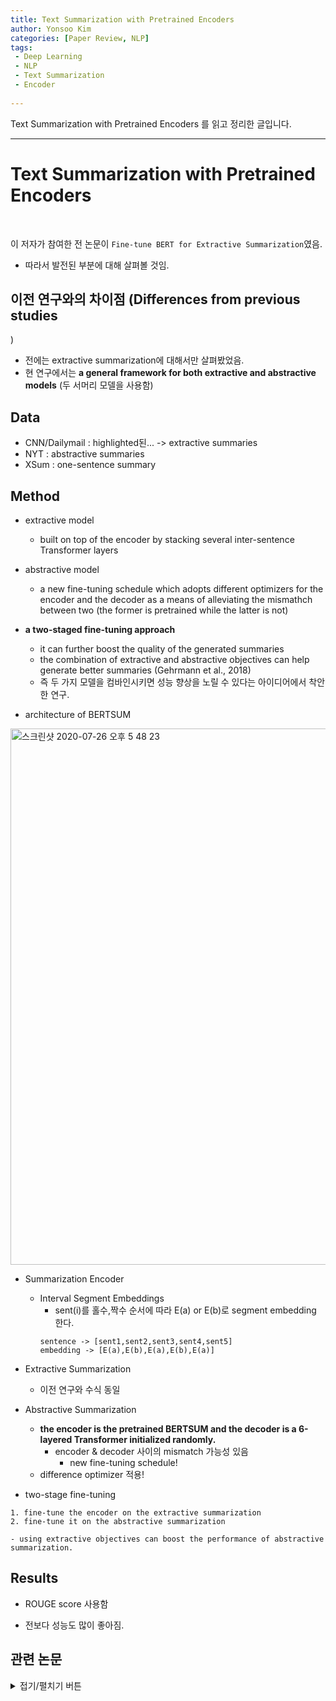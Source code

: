 ```yaml
---
title: Text Summarization with Pretrained Encoders
author: Yonsoo Kim
categories: [Paper Review, NLP]
tags: 
 - Deep Learning
 - NLP
 - Text Summarization
 - Encoder
 
---
```

Text Summarization with Pretrained Encoders 를 읽고 정리한 글입니다.

---

# Text Summarization with Pretrained Encoders

<br>

이 저자가 참여한 전 논문이 `Fine-tune BERT for Extractive Summarization`였음.
- 따라서 발전된 부분에 대해 살펴볼 것임.


## 이전 연구와의 차이점 (Differences from previous studies
)

- 전에는 extractive summarization에 대해서만 살펴봤었음.
- 현 연구에서는 **a general framework for both extractive and abstractive models** (두 서머리 모델을 사용함)



## Data

- CNN/Dailymail : highlighted된... -> extractive summaries
- NYT : abstractive summaries
- XSum : one-sentence summary


## Method

- extractive model
    - built on top of the encoder by stacking several inter-sentence Transformer layers

- abstractive model
    - a new fine-tuning schedule which adopts different optimizers for the encoder and the decoder as a means of alleviating the mismathch between two (the former is pretrained while the latter is not)

- **a two-staged fine-tuning approach**
    - it can further boost the quality of the generated summaries
    - the combination of extractive and abstractive objectives can help generate better summaries (Gehrmann et al., 2018)
    - 즉 두 가지 모델을 컴바인시키면 성능 향상을 노릴 수 있다는 아이디어에서 착안한 연구. 

- architecture of BERTSUM

<img width="858" alt="스크린샷 2020-07-26 오후 5 48 23" src="https://user-images.githubusercontent.com/48315997/88475140-489cb780-cf68-11ea-8a26-bdd9677e1f6a.png">

- Summarization Encoder
    - Interval Segment Embeddings
        - sent(i)를 홀수,짝수 순서에 따라 E(a) or E(b)로 segment embedding 한다.
        ```
        sentence -> [sent1,sent2,sent3,sent4,sent5]
        embedding -> [E(a),E(b),E(a),E(b),E(a)]
        ```

- Extractive Summarization
    - 이전 연구와 수식 동일

- Abstractive Summarization
    - **the encoder is the pretrained BERTSUM and the decoder is a 6-layered Transformer initialized randomly.**
        - encoder & decoder 사이의 mismatch 가능성 있음
            - new fine-tuning schedule!
    - difference optimizer 적용!

- two-stage fine-tuning
```
1. fine-tune the encoder on the extractive summarization
2. fine-tune it on the abstractive summarization
```
    - using extractive objectives can boost the performance of abstractive summarization.


## Results

- ROUGE score 사용함

- 전보다 성능도 많이 좋아짐.

## 관련 논문

<details>
<summary>접기/펼치기 버튼</summary>
<div markdown="1">

- Sebastian Gehrmann, Yuntian Deng, and Alexander Rush. 2018. Bottom-up abstractive summarization. In Proceedings of the 2018 Conference on Empiri- cal Methods in Natural Language Processing, pages 4098–4109, Brussels, Belgium.
- Chin-Yew Lin. 2004. ROUGE: A package for auto- matic evaluation of summaries. In Text Summariza- tion Branches Out, pages 74–81, Barcelona, Spain.
- Shashi Narayan, Shay B. Cohen, and Mirella Lapata. 2018a. Don’t give me the details, just the summary! topic-aware convolutional neural networks for ex- treme summarization. In Proceedings of the 2018 Conference on Empirical Methods in Natural Lan- guage Processing, pages 1797–1807, Brussels, Bel- gium.
- Shashi Narayan, Shay B. Cohen, and Mirella Lapata. 2018b. Ranking sentences for extractive summa- rization with reinforcement learning. In Proceed- ings of the 2018 Conference of the North American Chapter of the Association for Computational Lin- guistics: Human Language Technologies, Volume 1 (Long Papers), pages 1747–1759, New Orleans, Louisiana.
- Alexander M. Rush, Sumit Chopra, and Jason Weston. 2015. A neural attention model for abstractive sen- tence summarization. In Proceedings of the 2015 Conference on Empirical Methods in Natural Lan- guage Processing, pages 379–389, Lisbon, Portugal.
- Xingxing Zhang, Furu Wei, and Ming Zhou. 2019. HI- BERT: Document level pre-training of hierarchical bidirectional transformers for document summariza- tion. In Proceedings of the 57th Annual Meeting of the Association for Computational Linguistics, pages 5059–5069, Florence, Italy. Association for Computational Linguistics.
- Xingxing Zhang, Mirella Lapata, Furu Wei, and Ming Zhou. 2018. Neural latent extractive document sum- marization. In Proceedings of the 2018 Conference on Empirical Methods in Natural Language Pro- cessing, pages 779–784, Brussels, Belgium.

</div>
</details>
